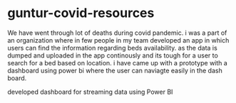 # guntur-covid-resources
 We have went through lot of deaths during covid pandemic. i was a part of an organization where in few people in  my team developed an app in which users can find the information regarding beds availability.
 as the data is dumped and uploaded in the app continously and its tough for a user to search for a bed based on location. i have came up with   a prototype with a dashboard  using power bi where the user can naviagte easily in the dash board.



developed dashboard for streaming data using Power BI
